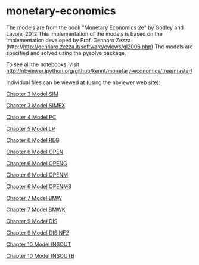 monetary-economics
==================

The models are from the book "Monetary Economics 2e" by Godley and Lavoie, 2012
This implementation of the models is based on the implementation developed by
Prof. Gennaro Zezza (http://http://gennaro.zezza.it/software/eviews/gl2006.php)
The models are specified and solved using the pysolve package.

To see all the notebooks, visit
	http://nbviewer.ipython.org/github/kennt/monetary-economics/tree/master/

Individual files can be viewed at (using the nbviewer web site):

[Chapter 3 Model SIM](http://nbviewer.ipython.org/github/kennt/monetary-economics/blob/master/Chapter%203%20Model%20SIM.ipynb)

[Chapter 3 Model SIMEX](http://nbviewer.ipython.org/github/kennt/monetary-economics/blob/master/Chapter%203%20Model%20SIMEX.ipynb)

[Chapter 4 Model PC](http://nbviewer.ipython.org/github/kennt/monetary-economics/blob/master/Chapter%204%20Model%20PC.ipynb)

[Chapter 5 Model LP](http://nbviewer.ipython.org/github/kennt/monetary-economics/blob/master/Chapter%205%20Model%20LP.ipynb)

[Chapter 6 Model REG](http://nbviewer.ipython.org/github/kennt/monetary-economics/blob/master/Chapter%206%20Model%20REG.ipynb)

[Chapter 6 Model OPEN](http://nbviewer.ipython.org/github/kennt/monetary-economics/blob/master/Chapter%206%20Model%20OPEN.ipynb)

[Chapter 6 Model OPENG](http://nbviewer.ipython.org/github/kennt/monetary-economics/blob/master/Chapter%206%20Model%20OPENG.ipynb)

[Chapter 6 Model OPENM](http://nbviewer.ipython.org/github/kennt/monetary-economics/blob/master/Chapter%206%20Model%20OPENM.ipynb)

[Chapter 6 Model OPENM3](http://nbviewer.ipython.org/github/kennt/monetary-economics/blob/master/Chapter%206%20Model%20OPENM3.ipynb)

[Chapter 7 Model BMW](http://nbviewer.ipython.org/github/kennt/monetary-economics/blob/master/Chapter%207%20Model%20BMW.ipynb)

[Chapter 7 Model BMWK](http://nbviewer.ipython.org/github/kennt/monetary-economics/blob/master/Chapter%207%20Model%20BMWK.ipynb)

[Chapter 9 Model DIS](http://nbviewer.ipython.org/github/kennt/monetary-economics/blob/master/Chapter%209%20Model%20DIS.ipynb)

[Chapter 9 Model DISINF2](http://nbviewer.ipython.org/github/kennt/monetary-economics/blob/master/Chapter%209%20Model%20DISINF2.ipynb)

[Chapter 10 Model INSOUT](http://nbviewer.ipython.org/github/kennt/monetary-economics/blob/master/Chapter%2010%20Model%20INSOUT.ipynb)

[Chapter 10 Model INSOUTB](http://nbviewer.ipython.org/github/kennt/monetary-economics/blob/master/Chapter%2010%20Model%20INSOUTB.ipynb)
